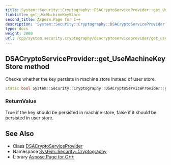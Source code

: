 ```yaml
---
title: System::Security::Cryptography::DSACryptoServiceProvider::get_UseMachineKeyStore method
linktitle: get_UseMachineKeyStore
second_title: Aspose.Page for C++
description: 'System::Security::Cryptography::DSACryptoServiceProvider::get_UseMachineKeyStore method. Checks whether the key persists in machine store instead of user store in C++.'
type: docs
weight: 2000
url: /cpp/system.security.cryptography/dsacryptoserviceprovider/get_usemachinekeystore/
---
```

## DSACryptoServiceProvider::get_UseMachineKeyStore method


Checks whether the key persists in machine store instead of user store.

```cpp
static bool System::Security::Cryptography::DSACryptoServiceProvider::get_UseMachineKeyStore()
```


### ReturnValue

True if the key should be persisted in machine store, false if it should be persisted in user store.

## See Also

* Class [DSACryptoServiceProvider](../)
* Namespace [System::Security::Cryptography](../../)
* Library [Aspose.Page for C++](../../../)
